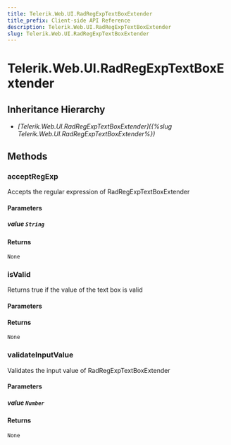 ```yaml
---
title: Telerik.Web.UI.RadRegExpTextBoxExtender
title_prefix: Client-side API Reference
description: Telerik.Web.UI.RadRegExpTextBoxExtender
slug: Telerik.Web.UI.RadRegExpTextBoxExtender
---
```


# Telerik.Web.UI.RadRegExpTextBoxExtender  

## Inheritance Hierarchy

* *[Telerik.Web.UI.RadRegExpTextBoxExtender]({%slug Telerik.Web.UI.RadRegExpTextBoxExtender%})*


## Methods

###  acceptRegExp

Accepts the regular expression of RadRegExpTextBoxExtender

#### Parameters

##### value `String`

#### Returns

`None` 

### isValid

Returns true if the value of the text box is valid

#### Parameters

#### Returns

`None` 

### validateInputValue

Validates the input value of RadRegExpTextBoxExtender

#### Parameters

##### value `Number`

#### Returns

`None` 



